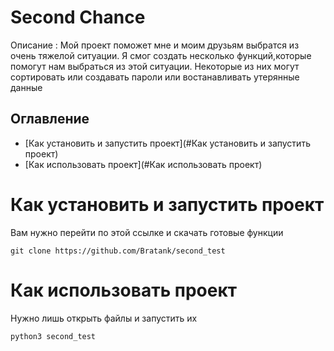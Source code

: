 # Second Chance

Описание :
Мой проект поможет мне и моим друзьям выбратся из очень тяжелой ситуации.
Я смог создать несколько функций,которые помогут нам выбраться из этой ситуации.
Некоторые из них могут сортировать или создавать пароли или востанавливать утерянные данные

## Оглавление
- [Как установить и запустить проект](#Как установить и запустить проект)
- [Как использовать проект](#Как использовать проект)
# Как установить и запустить проект
Вам нужно перейти по этой ссылке и скачать готовые функции

`git clone https://github.com/Bratank/second_test`

# Как использовать проект
Нужно лишь открыть файлы и запустить их

`python3 second_test`

